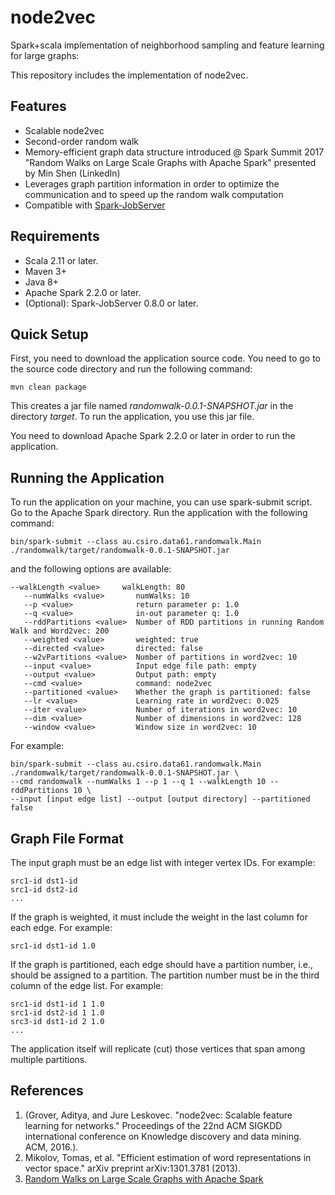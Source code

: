 # node2vec #
Spark+scala implementation of neighborhood sampling and feature learning for large graphs:

This repository includes the implementation of node2vec.

## Features ##
* Scalable node2vec
* Second-order random walk
* Memory-efficient graph data structure introduced @ Spark Summit 2017 "Random Walks on Large Scale Graphs with Apache Spark" presented by Min Shen (LinkedIn)
* Leverages graph partition information in order to optimize the communication and to speed up the random walk computation
* Compatible with [Spark-JobServer](https://github.com/spark-jobserver/spark-jobserver)

## Requirements ##
* Scala 2.11 or later.
* Maven 3+
* Java 8+
* Apache Spark 2.2.0 or later.
* (Optional): Spark-JobServer 0.8.0 or later.

## Quick Setup ##
First, you need to download the application source code. You need to go to the source code directory and run the following command:

` mvn clean package `

This creates a jar file named *randomwalk-0.0.1-SNAPSHOT.jar* in the directory *target*. To run the application, you use this jar file.

You need to download Apache Spark 2.2.0 or later in order to run the application.

## Running the Application ##
To run the application on your machine, you can use spark-submit script. Go to the Apache Spark directory. Run the application with the following command:

` bin/spark-submit --class au.csiro.data61.randomwalk.Main ./randomwalk/target/randomwalk-0.0.1-SNAPSHOT.jar `

and the following options are available:

```
--walkLength <value>     walkLength: 80
   --numWalks <value>       numWalks: 10
   --p <value>              return parameter p: 1.0
   --q <value>              in-out parameter q: 1.0
   --rddPartitions <value>  Number of RDD partitions in running Random Walk and Word2vec: 200
   --weighted <value>       weighted: true
   --directed <value>       directed: false
   --w2vPartitions <value>  Number of partitions in word2vec: 10
   --input <value>          Input edge file path: empty
   --output <value>         Output path: empty
   --cmd <value>            command: node2vec
   --partitioned <value>    Whether the graph is partitioned: false
   --lr <value>             Learning rate in word2vec: 0.025
   --iter <value>           Number of iterations in word2vec: 10
   --dim <value>            Number of dimensions in word2vec: 128
   --window <value>         Window size in word2vec: 10
   ```

   For example:

   ```
   bin/spark-submit --class au.csiro.data61.randomwalk.Main ./randomwalk/target/randomwalk-0.0.1-SNAPSHOT.jar \
   --cmd randomwalk --numWalks 1 --p 1 --q 1 --walkLength 10 --rddPartitions 10 \
   --input [input edge list] --output [output directory] --partitioned false
   ```

## Graph File Format ##
The input graph must be an edge list with integer vertex IDs. For example:

``` 
src1-id dst1-id
src1-id dst2-id
... 
```

If the graph is weighted, it must include the weight in the last column for each edge. For example:

` src1-id dst1-id 1.0 `

If the graph is partitioned, each edge should have a partition number, i.e., should be assigned to a partition. The partition number must be in the third column of the edge list. For example:

``` 
src1-id dst1-id 1 1.0
src1-id dst2-id 1 1.0
src3-id dst1-id 2 1.0
... 
```

The application itself will replicate (cut) those vertices that span among multiple partitions.


## References ##
1. (Grover, Aditya, and Jure Leskovec. "node2vec: Scalable feature learning for networks." Proceedings of the 22nd ACM SIGKDD international conference on Knowledge discovery and data mining. ACM, 2016.).
2. Mikolov, Tomas, et al. "Efficient estimation of word representations in vector space." arXiv preprint arXiv:1301.3781 (2013).
3. [Random Walks on Large Scale Graphs with Apache Spark](https://spark-summit.org/2017/events/random-walks-on-large-scale-graphs-with-apache-spark/)









